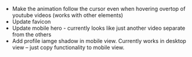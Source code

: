 - Make the animation follow the cursor even when hovering overtop of youtube videos (works with other elements)
- Update favicon
- Update mobile hero - currently looks like just another video separate from the others
- Add profile iamge shadow in mobile view. Currently works in desktop view – just copy functionality to mobile view.